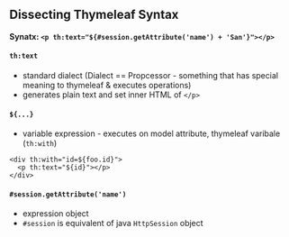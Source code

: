 ## Dissecting Thymeleaf Syntax
**Synatx: `<p th:text="${#session.getAttribute('name') + 'San'}"></p>`**

#### `th:text`
* standard dialect (Dialect == Propcessor - something that has special meaning to thymeleaf & executes operations)
* generates plain text and set inner HTML of `</p>`

#### `${...}`
* variable expression - executes on model attribute, thymeleaf varibale (`th:with`)
```
<div th:with="id=${foo.id}">
  <p th:text="${id}"></p>
</div>
```

#### `#session.getAttribute('name')`
* expression object
* `#session` is equivalent of java `HttpSession` object
